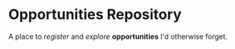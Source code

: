# Opportunities Repository

A place to _register_ and _explore_ **opportunities** I'd otherwise forget.
